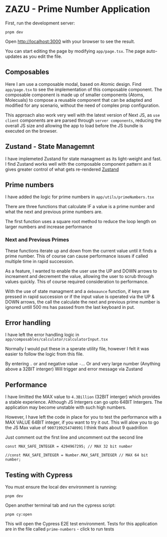 # ZAZU - Prime Number Application

First, run the development server:

```
pnpm dev

```

Open [http://localhost:3000](http://localhost:3000) with your browser to see the result.

You can start editing the page by modifying `app/page.tsx`. The page auto-updates as you edit the file.

## Composables

Here I am use a composable modal, based on Atomic design. Find `app/page.tsx` to see the implementation of this composable component. The composable component is made up of smaller components (Atoms, Molecuals) to compose a reusable component that can be adapted and modified for any scenario, without the need of complex prop configuration.

This approach also work very well with the latest version of Next JS, as `use client` components are are parsed through `server components`, reducing the overall JS size and allowing the app to load before the JS bundle is executed on the browser.

## Zustand - State Managemnt

I have implemeted Zustand for state managment as its light-weight and fast. I find Zustand works well with the composable component pattern as it gives greater control of what gets re-rendered [Zustand](https://docs.pmnd.rs/zustand/getting-started/introduction)

## Prime numbers

I have added the logic for prime numbers in `app/utils/primeNumbers.tsx`

There are three functions that calculate IF a value is a prime number and what the next and previous prime numbers are.

The first function uses a square root method to reduce the loop length on larger numbers and increase performance

### Next and Previous Primes

These functions iterate up and down from the current value until it finds a prime number. This of course can cause performance issues if called multiple time in rapid succession.

As a feature, I wanted to enable the user use the UP and DOWN arrows to increament and decrement the value, allowing the user to scrub through values quickly. This of course required consideration to performance.

With the use of state managment and a `deboaunce` function, if keys are pressed in rapid succession or if the input value is operated via the UP & DOWN arrows, the call the calculate the next and previous prime number is ignored untill 500 ms has passed from the last keyboard in put.

## Error handling

I have left the error handling logic in `app/composables/calculator/calculatorInput.tsx`

Normally I would put these in a sperate utility file, however I felt it was easier to follow the logic from this file.

By entering `.` or and negative value `-`... Or and very large number (Anything above a 32BIT interger) Will trigger and error message via Zustand

## Performance

I have limitted the MAX value to `4.3Billion` (32BIT interger) which provides a stable experience. Although JS Intergers can go upto 64BIT Intergers. The application may become unstable with such high numbers.

However, I have left the code in place for you to test the performance with a MAX VALUE 64BIT integer, if you want to try it out. This will alow you to go the JS Max value of `9007199254740991` I think thats about 9 quadrillion

Just comment out the first line and uncomment out the second line

```
const MAX_SAFE_INTEGER = 4294967295; // MAX 32 bit number

//const MAX_SAFE_INTEGER = Number.MAX_SAFE_INTEGER // MAX 64 bit number;
```

## Testing with Cypress

You must ensure the local dev environment is running:

```
pnpm dev

```

Open another terminal tab and run the cypress script:

```
pnpm cy:open

```

This will open the Cypress E2E test environment. Tests for this application are in the file called `prime-numbers` - click to run tests
